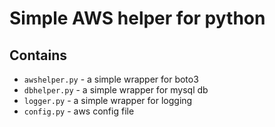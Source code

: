 # Simple AWS helper for python

## Contains

* `awshelper.py` - a simple wrapper for boto3
* `dbhelper.py` - a simple wrapper for mysql db
* `logger.py` - a simple wrapper for logging
* `config.py` - aws config file
